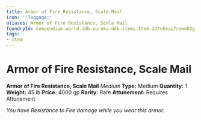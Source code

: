 ```yaml
---
title: Armor of Fire Resistance, Scale Mail
icon: ':luggage:'
aliases: Armor of Fire Resistance, Scale Mail
foundryId: Compendium.world.ddb-eureka-ddb-items.Item.IO7cEeai7rowoD3g
tags:
- Item
---
```


# Armor of Fire Resistance, Scale Mail

**Armor of Fire Resistance, Scale Mail**
_Medium_
**Type:** Medium
**Quantity:** 1
**Weight:** 45 lb
**Price:** 4000 gp
**Rarity:** Rare
**Attunement:** Requires Attunement

*You have Resistance to Fire damage while you wear this armor.*